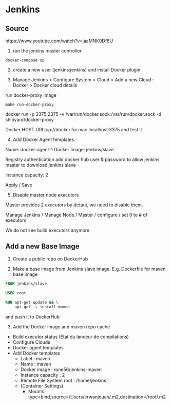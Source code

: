 # Jenkins

## Source

https://www.youtube.com/watch?v=jaaMNK0Df8U

1. run the jenkins master controller
```
docker-compose up
```

2. create a new user (jenkins:jenkins) and install Docker plugin

3. Manage Jenkins > Configure System > Cloud > Add a new Cloud : Docker > Docker cloud details

run docker-proxy image

```
make run-docker-proxy
```

docker run -p 3375:2375 -v /var/run/docker.sock:/var/run/docker.sock -d shipyard/docker-proxy
 
Docker HOST URI
tcp://docker.for.mac.localhost:3375
and test it

4. Add Docker Agent templates

Name: docker-agent-1
Docker Image: jenkins/slave

Registry authentication
add docker hub user & password
to allow jenkins master to download jenkins slave

instance capacity: 2

Apply / Save

5. Disable master node executors

Master provides 2 executors by defaut, we need to disable them.

Manage Jenkins / Manage Node / Master / configure / 
set 0 to # of executors

We do not see build executors anymore

## Add a new Base Image

1. Create a public repo on DockerHub

2. Make a base image from Jenkins slave image. E.g. Dockerfile for maven base image

```Dockerfile
FROM jenkins/slave

USER root

RUN apt-get update && \
	apt-get -y install maven
```

and push it to DockerHub

3. Add the Docker image and maven repo cache

- Build executor status (Etat du lanceur de compilations)
- Configure Clouds
- Docker agent templates
- Add Docker templates
	- Label : maven
	- Name : maven
	- Docker image : rone56/jenkins-maven
	- Instance capacity : 2
	- Remote File System root : /home/jenkins
	- (Container Settings)
		- Mounts: type=bind,source=/Users/erwanjouan/.m2,destination=/root/.m2
